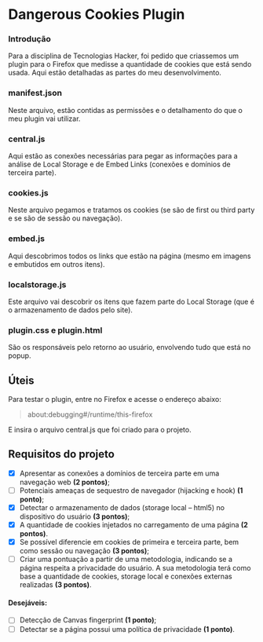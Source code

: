 # Dangerous Cookies Plugin

### Introdução

Para a disciplina de Tecnologias Hacker, foi pedido que criassemos um plugin para o Firefox que medisse a quantidade de cookies que está sendo usada.
Aqui estão detalhadas as partes do meu desenvolvimento.

### manifest.json

Neste arquivo, estão contidas as permissões e o detalhamento do que o meu plugin vai utilizar.

### central.js

Aqui estão as conexões necessárias para pegar as informações para a análise de Local Storage e de Embed Links (conexões e domínios de terceira parte).

### cookies.js

Neste arquivo pegamos e tratamos os cookies (se são de first ou third party e se são de sessão ou navegação).

### embed.js

Aqui descobrimos todos os links que estão na página (mesmo em imagens e embutidos em outros itens).

### localstorage.js

Este arquivo vai descobrir os itens que fazem parte do Local Storage (que é o armazenamento de dados pelo site).

### plugin.css e plugin.html

São os responsáveis pelo retorno ao usuário, envolvendo tudo que está no popup.

## Úteis

Para testar o plugin, entre no Firefox e acesse o endereço abaixo: 
> about:debugging#/runtime/this-firefox

E insira o arquivo central.js que foi criado para o projeto.

## Requisitos do projeto

- [X] Apresentar as conexões a domínios de terceira parte em uma navegação web **(2 pontos)**;  
- [ ] Potenciais ameaças de sequestro de navegador (hijacking e hook) **(1 ponto)**; 
- [X] Detectar o armazenamento de dados (storage local – html5) no dispositivo do usuário **(3 pontos)**;
- [X] A quantidade de cookies injetados no carregamento de uma página **(2 pontos)**.  
- [X] Se possível diferencie em cookies de primeira e terceira parte, bem como sessão ou navegação **(3 pontos)**;  
- [ ] Criar uma pontuação a partir de uma metodologia, indicando se a página respeita a privacidade do usuário. A sua metodologia terá como base a quantidade de cookies, storage local e conexões externas realizadas **(3 pontos)**.

#### Desejáveis:
- [ ] Detecção de Canvas fingerprint **(1 ponto)**;  
- [ ] Detectar se a página possui uma política de privacidade **(1 ponto)**.
